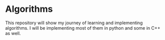 # Algorithms
This repository will show my journey of learning and implementing algorithms. I will be implementing most of them in python and some in C++ as well.
